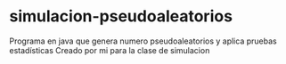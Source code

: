 # simulacion-pseudoaleatorios
Programa en java que genera numero pseudoaleatorios y aplica pruebas estadísticas
Creado por mi para la clase de simulacion
